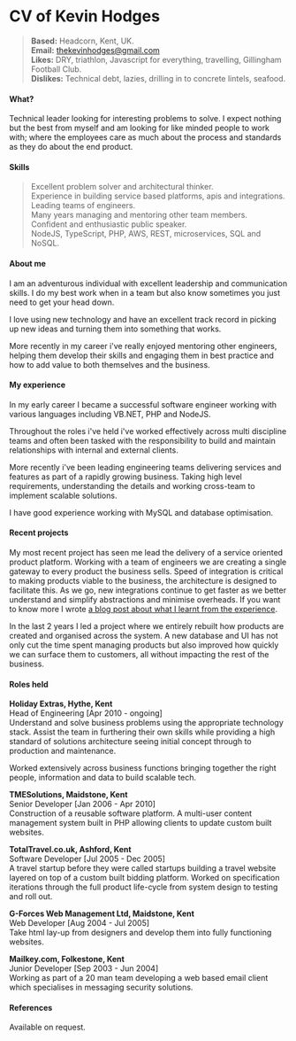 CV of Kevin Hodges
==================

> __Based:__ Headcorn, Kent, UK.  
> __Email:__ [thekevinhodges@gmail.com](thekevinhodges@gmail.com)   
> __Likes:__ DRY, triathlon, Javascript for everything, travelling, Gillingham Football Club.    
> __Dislikes:__ Technical debt, lazies, drilling in to concrete lintels, seafood.

#### What?

Technical leader looking for interesting problems to solve. I expect nothing but the best from myself and am looking for like minded people to work with; where the employees care as much about the process and standards as they do about the end product.

#### Skills

> Excellent problem solver and architectural thinker.   
> Experience in building service based platforms, apis and integrations.   
> Leading teams of engineers.   
> Many years managing and mentoring other team members.   
> Confident and enthusiastic public speaker.  
> NodeJS, TypeScript, PHP, AWS, REST, microservices, SQL and NoSQL.

#### About me

I am an adventurous individual with excellent leadership and communication skills. I do my best work when in a team but also know sometimes you just need to get your head down. 

I love using new technology and have an excellent track record in picking up new ideas and turning them into something that works.

More recently in my career i've really enjoyed mentoring other engineers, helping them develop their skills and engaging them in best practice and how to add value to both themselves and the business.

#### My experience

In my early career I became a successful software engineer working with various languages including VB.NET, PHP and NodeJS.

Throughout the roles i've held i've worked effectively across multi discipline teams and often been tasked with the responsibility to build and maintain relationships with internal and external clients.

More recently i've been leading engineering teams delivering services and features as part of a rapidly growing business. Taking high level requirements, understanding the details and working cross-team to implement scalable solutions.

I have good experience working with MySQL and database optimisation.

#### Recent projects

My most recent project has seen me lead the delivery of a service oriented product platform. Working with a team of engineers we are creating a single gateway to every product the business sells. Speed of integration is critical to making products viable to the business, the architecture is designed to facilitate this. As we go, new integrations continue to get faster as we better understand and simplify abstractions and minimise overheads. If you want to know more I wrote [a blog post about what I learnt from the experience](https://link.medium.com/Kh02CdcXm7).

In the last 2 years I led a project where we entirely rebuilt how products are created and organised across the system. A new database and UI has not only cut the time spent managing products but also improved how quickly we can surface them to customers, all without impacting the rest of the business.

#### Roles held

__Holiday Extras, Hythe, Kent__  
Head of Engineering [Apr 2010 - ongoing]  
Understand and solve business problems using the appropriate technology stack.  Assist the team in furthering their own skills while providing a high standard of solutions architecture seeing initial concept through to production and maintenance.

Worked extensively across business functions bringing together the right people, information and data to build scalable tech.

__TMESolutions, Maidstone, Kent__  
Senior Developer [Jan 2006 - Apr 2010]  
Construction of a reusable software platform.  A multi-user content management system built in PHP allowing clients to update custom built websites.

__TotalTravel.co.uk, Ashford, Kent__  
Software Developer [Jul 2005 - Dec 2005]  
A travel startup before they were called startups building a travel website layered on top of a custom built bidding platform. Worked on specification iterations through the full product life-cycle from system design to testing and roll out. 

__G-Forces Web Management Ltd, Maidstone, Kent__  
Web Developer [Aug 2004 - Jul 2005]   
Take html lay-up from designers and develop them into fully functioning websites.

__Mailkey.com, Folkestone, Kent__  
Junior Developer [Sep 2003 - Jun 2004]  
Working as part of a 20 man team developing a web based email client which specialises in messaging security solutions. 

#### References

Available on request.
